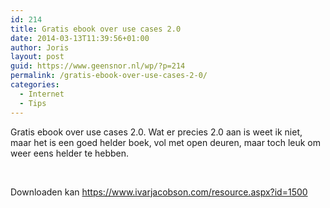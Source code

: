 ```yaml
---
id: 214
title: Gratis ebook over use cases 2.0
date: 2014-03-13T11:39:56+01:00
author: Joris
layout: post
guid: https://www.geensnor.nl/wp/?p=214
permalink: /gratis-ebook-over-use-cases-2-0/
categories:
  - Internet
  - Tips
---
```

Gratis ebook over use cases 2.0. Wat er precies 2.0 aan is weet ik niet, maar het is een goed helder boek, vol met open deuren, maar toch leuk om weer eens helder te hebben.

&nbsp;

Downloaden kan <https://www.ivarjacobson.com/resource.aspx?id=1500>